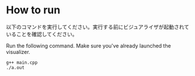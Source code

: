 # How to run

以下のコマンドを実行してください。実行する前にビジュアライザが起動されていることを確認してください。

Run the following command. Make sure you've already launched the visualizer.

```
g++ main.cpp
./a.out
```
